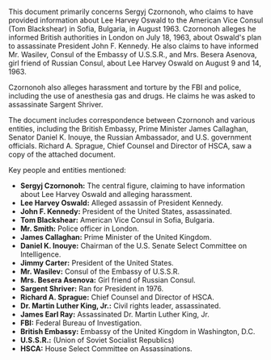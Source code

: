 This document primarily concerns Sergyj Czornonoh, who claims to have provided information about Lee Harvey Oswald to the American Vice Consul (Tom Blackshear) in Sofia, Bulgaria, in August 1963. Czornonoh alleges he informed British authorities in London on July 18, 1963, about Oswald's plan to assassinate President John F. Kennedy. He also claims to have informed Mr. Wasilev, Consul of the Embassy of U.S.S.R., and Mrs. Besera Asenova, girl friend of Russian Consul, about Lee Harvey Oswald on August 9 and 14, 1963.

Czornonoh also alleges harassment and torture by the FBI and police, including the use of anesthesia gas and drugs. He claims he was asked to assassinate Sargent Shriver.

The document includes correspondence between Czornonoh and various entities, including the British Embassy, Prime Minister James Callaghan, Senator Daniel K. Inouye, the Russian Ambassador, and U.S. government officials. Richard A. Sprague, Chief Counsel and Director of HSCA, saw a copy of the attached document.

Key people and entities mentioned:

*   **Sergyj Czornonoh:** The central figure, claiming to have information about Lee Harvey Oswald and alleging harassment.
*   **Lee Harvey Oswald:** Alleged assassin of President Kennedy.
*   **John F. Kennedy:** President of the United States, assassinated.
*   **Tom Blackshear:** American Vice Consul in Sofia, Bulgaria.
*   **Mr. Smith:** Police officer in London.
*   **James Callaghan:** Prime Minister of the United Kingdom.
*   **Daniel K. Inouye:** Chairman of the U.S. Senate Select Committee on Intelligence.
*   **Jimmy Carter:** President of the United States.
*   **Mr. Wasilev:** Consul of the Embassy of U.S.S.R.
*   **Mrs. Besera Asenova:** Girl friend of Russian Consul.
*   **Sargent Shriver:** Ran for President in 1976.
*   **Richard A. Sprague:** Chief Counsel and Director of HSCA.
*   **Dr. Martin Luther King, Jr.:** Civil rights leader, assassinated.
*   **James Earl Ray:** Assassinated Dr. Martin Luther King, Jr.
*   **FBI:** Federal Bureau of Investigation.
*   **British Embassy:** Embassy of the United Kingdom in Washington, D.C.
*   **U.S.S.R.:** (Union of Soviet Socialist Republics)
*   **HSCA:** House Select Committee on Assassinations.

